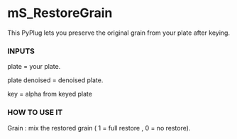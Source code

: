 # mS_RestoreGrain

This PyPlug lets you preserve the original grain from your plate after keying.


### INPUTS
plate = your plate.

plate denoised = denoised plate.

key = alpha from keyed plate


### HOW TO USE IT
Grain : mix the restored grain ( 1 = full restore , 0 = no restore).